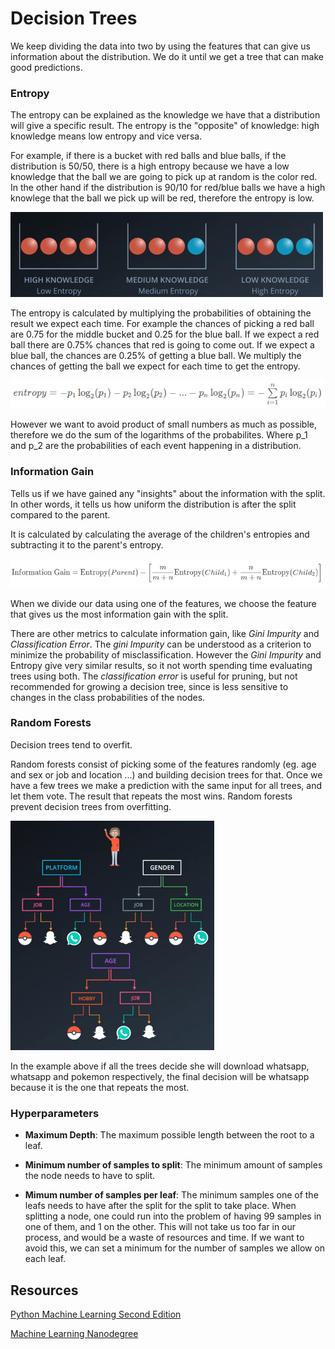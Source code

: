 # **Decision Trees**

We keep dividing the data into two by using the features that can give us information about the distribution. We do it until we get a tree that can make good predictions.

### **Entropy**

The entropy can be explained as the knowledge we have that a distribution will give a specific result. The entropy is the "opposite" of knowledge: high knowledge means low entropy and vice versa.

For example, if there is a bucket with red balls and blue balls, if the distribution is 50/50, there is a high entropy because we have a low knowledge that the ball we are going to pick up at random is the color red. In the other hand if the distribution is 90/10 for red/blue balls we have a high knowlege that the ball we pick up will be red, therefore the entropy is low.

![](/images/entropy_example.png)

The entropy is calculated by multiplying the probabilities of obtaining the result we expect each time. For example the chances of picking a red ball are 0.75 for the middle bucket and 0.25 for the blue ball. If we expect a red ball there are 0.75% chances that red is going to come out. If we expect a blue ball, the chances are 0.25% of getting a blue ball. We multiply the chances of getting the ball we expect for each time to get the entropy.

![](/images/entropy_formula.png)

However we want to avoid product of small numbers as much as possible, therefore we do the sum of the logarithms of the probabilites. Where p_1 and p_2 are the probabilities of each event happening in a distribution.


### **Information Gain**

Tells us if we have gained any "insights" about the information with the split. In other words, it tells us how uniform the distribution is after the split compared to the parent.

It is calculated by calculating the average of the children's entropies and subtracting it to the parent's entropy.

![](/images/information_gain.png)

When we divide our data using one of the features, we choose the feature that gives us the most information gain with the split.

There are other metrics to calculate information gain, like *Gini Impurity* and *Classification Error*. The *gini Impurity* can be understood as a criterion to minimize the probability of misclassification. However the *Gini Impurity* and Entropy give very similar results, so it not worth spending time evaluating trees using both.
The *classification error* is useful for pruning, but not recommended for growing a decision tree, since is less sensitive to changes in the class probabilities of the nodes.

### **Random Forests**

Decision trees tend to overfit.

Random forests consist of picking some of the features randomly (eg. age and sex or job and location ...) and building decision trees for that. Once we have a few trees we make a prediction with the same input for all trees, and let them vote. The result that repeats the most wins. Random forests prevent decision trees from overfitting.

![](/images/random_forests.png)

In the example above if all the trees decide she will download whatsapp, whatsapp and pokemon respectively, the final decision will be whatsapp because it is the one that repeats the most.

### **Hyperparameters**

* **Maximum Depth**: The maximum possible length between the root to a leaf.

* **Minimum number of samples to split**: The minimum amount of samples the node needs to have to split.

* **Mimum number of samples per leaf**: The minimum samples one of the leafs needs to have after the split for the split to take place. When splitting a node, one could run into the problem of having 99 samples in one of them, and 1 on the other. This will not take us too far in our process, and would be a waste of resources and time. If we want to avoid this, we can set a minimum for the number of samples we allow on each leaf.

## **Resources**

[Python Machine Learning Second Edition](https://www.amazon.com/Python-Machine-Learning-scikit-learn-TensorFlow/dp/1787125939)

[Machine Learning Nanodegree](https://www.udacity.com/course/machine-learning-engineer-nanodegree--nd009t)

